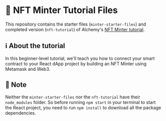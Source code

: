 # 📝 NFT Minter Tutorial Files

This repository contains the starter files (`minter-starter-files`) and completed version (`nft-tutorial`) of Alchemy's [NFT Minter tutorial](https://docs.alchemyapi.io/alchemy/tutorials/nft-minter). 

## ℹ️ About the tutorial

In this beginner-level tutorial, we'll teach you how to connect your smart contract to your React dApp project by building an NFT Minter using Metamask and Web3. 

## 🤔 Note

Neither the `minter-starter-files` nor the `nft-tutorial` have their `node_modules` folder. So before running `npm start` in your terminal to start the React project, you need to run `npm install` to download all the package dependencies.
